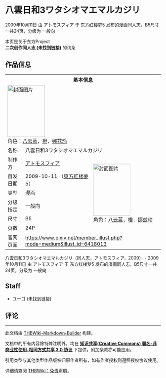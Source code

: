# 八雲日和3ワタシオマエマルカジリ

<!-- source html: G:\repos\THBWiki-Markdown-Builder\THBWikiMarkdown\Temp\main\f\f2\ns0%3A%E5%85%AB%E9%9B%B2%E6%97%A5%E5%92%8C3%E3%83%AF%E3%82%BF%E3%82%B7%E3%82%AA%E3%83%9E%E3%82%A8%E3%83%9E%E3%83%AB%E3%82%AB%E3%82%B8%E3%83%AA.html -->

2009年10月11日 由 アトモスフィア 于 东方红楼梦5 发布的漫画同人志，B5尺寸一共24页，分级为 一般向

本页是关于东方Project  
 **二次创作同人志 (未找到链接)** 的词条
## 作品信息

<table><tbody><tr><th colspan="3">基本信息</th></tr><tr><td class="cover-artwork-mobile" colspan="2"><a href="./文件-八雲日和3ワタシオマエマルカジリ封面.jpg.md" class="image" title="封面图片"><img alt="封面图片" src="https://upload.thwiki.cc/thumb/6/66/%E5%85%AB%E9%9B%B2%E6%97%A5%E5%92%8C3%E3%83%AF%E3%82%BF%E3%82%B7%E3%82%AA%E3%83%9E%E3%82%A8%E3%83%9E%E3%83%AB%E3%82%AB%E3%82%B8%E3%83%AA%E5%B0%81%E9%9D%A2.jpg/120px-%E5%85%AB%E9%9B%B2%E6%97%A5%E5%92%8C3%E3%83%AF%E3%82%BF%E3%82%B7%E3%82%AA%E3%83%9E%E3%82%A8%E3%83%9E%E3%83%AB%E3%82%AB%E3%82%B8%E3%83%AA%E5%B0%81%E9%9D%A2.jpg" decoding="async" loading="lazy" width="120" height="168" srcset="https://upload.thwiki.cc/thumb/6/66/%E5%85%AB%E9%9B%B2%E6%97%A5%E5%92%8C3%E3%83%AF%E3%82%BF%E3%82%B7%E3%82%AA%E3%83%9E%E3%82%A8%E3%83%9E%E3%83%AB%E3%82%AB%E3%82%B8%E3%83%AA%E5%B0%81%E9%9D%A2.jpg/180px-%E5%85%AB%E9%9B%B2%E6%97%A5%E5%92%8C3%E3%83%AF%E3%82%BF%E3%82%B7%E3%82%AA%E3%83%9E%E3%82%A8%E3%83%9E%E3%83%AB%E3%82%AB%E3%82%B8%E3%83%AA%E5%B0%81%E9%9D%A2.jpg 1.5x, https://upload.thwiki.cc/thumb/6/66/%E5%85%AB%E9%9B%B2%E6%97%A5%E5%92%8C3%E3%83%AF%E3%82%BF%E3%82%B7%E3%82%AA%E3%83%9E%E3%82%A8%E3%83%9E%E3%83%AB%E3%82%AB%E3%82%B8%E3%83%AA%E5%B0%81%E9%9D%A2.jpg/240px-%E5%85%AB%E9%9B%B2%E6%97%A5%E5%92%8C3%E3%83%AF%E3%82%BF%E3%82%B7%E3%82%AA%E3%83%9E%E3%82%A8%E3%83%9E%E3%83%AB%E3%82%AB%E3%82%B8%E3%83%AA%E5%B0%81%E9%9D%A2.jpg 2x" data-file-width="533" data-file-height="746"></a><div class="cover-char">角色：<a href="./八云蓝.md" title="八云蓝">八云蓝</a>，<a href="./橙.md" title="橙">橙</a>，<a href="./娜兹玲.md" title="娜兹玲">娜兹玲</a></div></td>
</tr><tr><td class="label">名称</td><td colspan="2"> 八雲日和3ワタシオマエマルカジリ </td></tr><tr><td class="label">制作方</td><td><a href="./アトモスフィア.md" title="アトモスフィア">アトモスフィア</a></td><td class="cover-artwork" rowspan="6" style="min-width:168px;"><a href="./文件-八雲日和3ワタシオマエマルカジリ封面.jpg.md" class="image" title="封面图片"><img alt="封面图片" src="https://upload.thwiki.cc/thumb/6/66/%E5%85%AB%E9%9B%B2%E6%97%A5%E5%92%8C3%E3%83%AF%E3%82%BF%E3%82%B7%E3%82%AA%E3%83%9E%E3%82%A8%E3%83%9E%E3%83%AB%E3%82%AB%E3%82%B8%E3%83%AA%E5%B0%81%E9%9D%A2.jpg/120px-%E5%85%AB%E9%9B%B2%E6%97%A5%E5%92%8C3%E3%83%AF%E3%82%BF%E3%82%B7%E3%82%AA%E3%83%9E%E3%82%A8%E3%83%9E%E3%83%AB%E3%82%AB%E3%82%B8%E3%83%AA%E5%B0%81%E9%9D%A2.jpg" decoding="async" loading="lazy" width="120" height="168" srcset="https://upload.thwiki.cc/thumb/6/66/%E5%85%AB%E9%9B%B2%E6%97%A5%E5%92%8C3%E3%83%AF%E3%82%BF%E3%82%B7%E3%82%AA%E3%83%9E%E3%82%A8%E3%83%9E%E3%83%AB%E3%82%AB%E3%82%B8%E3%83%AA%E5%B0%81%E9%9D%A2.jpg/180px-%E5%85%AB%E9%9B%B2%E6%97%A5%E5%92%8C3%E3%83%AF%E3%82%BF%E3%82%B7%E3%82%AA%E3%83%9E%E3%82%A8%E3%83%9E%E3%83%AB%E3%82%AB%E3%82%B8%E3%83%AA%E5%B0%81%E9%9D%A2.jpg 1.5x, https://upload.thwiki.cc/thumb/6/66/%E5%85%AB%E9%9B%B2%E6%97%A5%E5%92%8C3%E3%83%AF%E3%82%BF%E3%82%B7%E3%82%AA%E3%83%9E%E3%82%A8%E3%83%9E%E3%83%AB%E3%82%AB%E3%82%B8%E3%83%AA%E5%B0%81%E9%9D%A2.jpg/240px-%E5%85%AB%E9%9B%B2%E6%97%A5%E5%92%8C3%E3%83%AF%E3%82%BF%E3%82%B7%E3%82%AA%E3%83%9E%E3%82%A8%E3%83%9E%E3%83%AB%E3%82%AB%E3%82%B8%E3%83%AA%E5%B0%81%E9%9D%A2.jpg 2x" data-file-width="533" data-file-height="746"></a><div class="cover-char">角色：<a href="./八云蓝.md" title="八云蓝">八云蓝</a>，<a href="./橙.md" title="橙">橙</a>，<a href="./娜兹玲.md" title="娜兹玲">娜兹玲</a></div></td>
</tr><tr><td class="label">首发日期</td><td>2009-10-11&#160;（<a href="/展会作品列表?e=%E4%B8%9C%E6%96%B9%E7%BA%A2%E6%A5%BC%E6%A2%A6%235">東方紅楼夢5</a>）</td></tr><tr><td class="label">类型</td><td>漫画</td></tr><tr><td class="label">分级指定</td><td>一般向</td></tr><tr><td class="label">尺寸</td><td>B5</td></tr><tr><td class="label">页数</td><td>24P</td></tr>
<tr><td class="label">官网页面</td><td colspan="2"><a rel="nofollow" class="external free" href="https://www.pixiv.net/member_illust.php?mode=medium&amp;illust_id=6418013">https://www.pixiv.net/member_illust.php?mode=medium&amp;illust_id=6418013</a></td></tr></tbody></table>

八雲日和3ワタシオマエマルカジリ（同人志，アトモスフィア，2009） - 2009年10月11日 由 アトモスフィア 于 东方红楼梦5 发布的漫画同人志，B5尺寸一共24页，分级为 一般向
## Staff
- ユーゴ (未找到链接)

## 评论




---

此文档由 [THBWiki-Markdown-Builder](https://github.com/Delsin-Yu/THBWiki-Markdown-Builder) 构建。

文档中的所有内容除特殊注明外，均在 [**知识共享(Creative Commons) 署名-非商业性使用-相同方式共享 3.0 协议**](https://creativecommons.org/licenses/by-sa/3.0/deed.zh-hans) 下提供，附加条款亦可能应用。

引用类型与其他类型作品版权归原作者所有，如有作者授权则遵照授权协议使用。

详细请查阅 [THBWiki：免责声明](https://thbwiki.cc/THBWiki:%E5%85%8D%E8%B4%A3%E5%A3%B0%E6%98%8E)。

